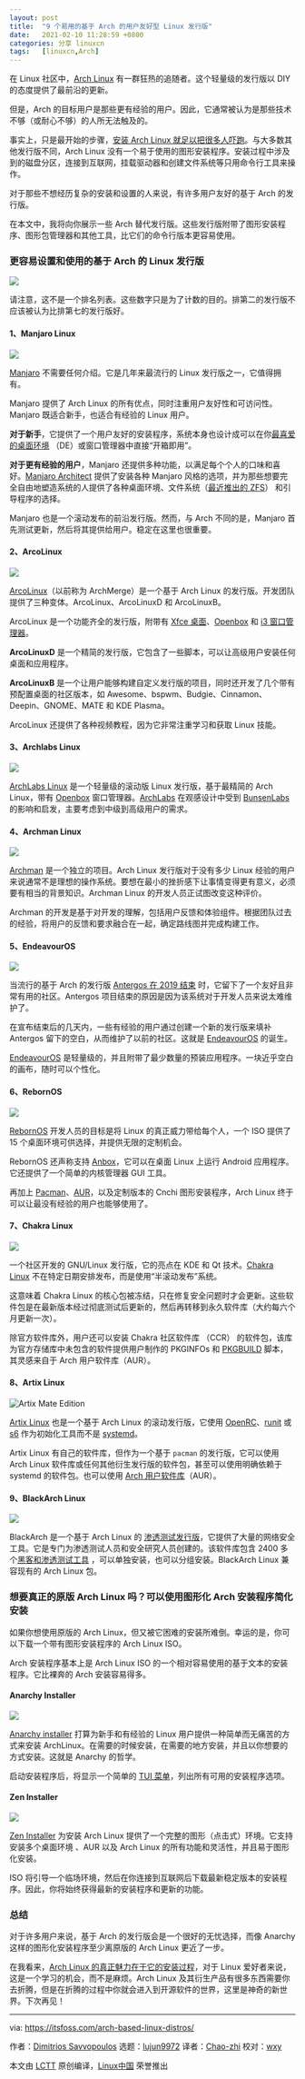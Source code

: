 ```yaml
---
layout: post
title:	"9 个易用的基于 Arch 的用户友好型 Linux 发行版"
date:	2021-02-10 11:28:59 +0800 
categories:	分享 linuxcn 
tags:	[linuxcn,Arch]
---
```



在 Linux 社区中，[Arch Linux](https://www.archlinux.org/) 有一群狂热的追随者。这个轻量级的发行版以 DIY 的态度提供了最前沿的更新。


但是，Arch 的目标用户是那些更有经验的用户。因此，它通常被认为是那些技术不够（或耐心不够）的人所无法触及的。


事实上，只是最开始的步骤，[安装 Arch Linux 就足以把很多人吓跑](https://itsfoss.com/install-arch-linux/)。与大多数其他发行版不同，Arch Linux 没有一个易于使用的图形安装程序。安装过程中涉及到的磁盘分区，连接到互联网，挂载驱动器和创建文件系统等只用命令行工具来操作。


对于那些不想经历复杂的安装和设置的人来说，有许多用户友好的基于 Arch 的发行版。


在本文中，我将向你展示一些 Arch 替代发行版。这些发行版附带了图形安装程序、图形包管理器和其他工具，比它们的命令行版本更容易使用。


### 更容易设置和使用的基于 Arch 的 Linux 发行版


![](/Asserts/Images//attachment/album/202102/10/112812sc42txp4eexco44x.jpg)


请注意，这不是一个排名列表。这些数字只是为了计数的目的。排第二的发行版不应该被认为比排第七的发行版好。


#### 1、Manjaro Linux


![](/Asserts/Images//attachment/album/202102/10/112900goxdzuo5tzmkxkqu.jpg)


[Manjaro](https://manjaro.org/) 不需要任何介绍。它是几年来最流行的 Linux 发行版之一，它值得拥有。


Manjaro 提供了 Arch Linux 的所有优点，同时注重用户友好性和可访问性。Manjaro 既适合新手，也适合有经验的 Linux 用户。


**对于新手**，它提供了一个用户友好的安装程序，系统本身也设计成可以在你[最喜爱的桌面环境](https://itsfoss.com/best-linux-desktop-environments/) （DE）或窗口管理器中直接“开箱即用”。


**对于更有经验的用户**，Manjaro 还提供多种功能，以满足每个个人的口味和喜好。[Manjaro Architect](https://itsfoss.com/manjaro-architect-review/) 提供了安装各种 Manjaro 风格的选项，并为那些想要完全自由地塑造系统的人提供了各种桌面环境、文件系统（[最近推出的 ZFS](https://itsfoss.com/manjaro-20-release/)） 和引导程序的选择。


Manjaro 也是一个滚动发布的前沿发行版。然而，与 Arch 不同的是，Manjaro 首先测试更新，然后将其提供给用户。稳定在这里也很重要。


#### 2、ArcoLinux


![](/Asserts/Images//attachment/album/202102/10/112901a0lm2660h6lzabv0.png)


[ArcoLinux](https://arcolinux.com/)（以前称为 ArchMerge）是一个基于 Arch Linux 的发行版。开发团队提供了三种变体。ArcoLinux、ArcoLinuxD 和 ArcoLinuxB。


ArcoLinux 是一个功能齐全的发行版，附带有 [Xfce 桌面](https://www.xfce.org/)、[Openbox](http://openbox.org/wiki/Main_Page) 和 [i3 窗口管理器](https://i3wm.org/)。


**ArcoLinuxD** 是一个精简的发行版，它包含了一些脚本，可以让高级用户安装任何桌面和应用程序。


**ArcoLinuxB** 是一个让用户能够构建自定义发行版的项目，同时还开发了几个带有预配置桌面的社区版本，如 Awesome、bspwm、Budgie、Cinnamon、Deepin、GNOME、MATE 和 KDE Plasma。


ArcoLinux 还提供了各种视频教程，因为它非常注重学习和获取 Linux 技能。


#### 3、Archlabs Linux


![](/Asserts/Images//attachment/album/202102/10/112902djv1v1r5bocmj9gk.jpg)


[ArchLabs Linux](https://itsfoss.com/archlabs-review/) 是一个轻量级的滚动版 Linux 发行版，基于最精简的 Arch Linux，带有 [Openbox](https://en.wikipedia.org/wiki/Openbox) 窗口管理器。[ArchLabs](https://archlabslinux.com/) 在观感设计中受到 [BunsenLabs](https://www.bunsenlabs.org/) 的影响和启发，主要考虑到中级到高级用户的需求。


#### 4、Archman Linux


![](/Asserts/Images//attachment/album/202102/10/112902dsuongs30nmyaggw.png)


[Archman](https://archman.org/en/) 是一个独立的项目。Arch Linux 发行版对于没有多少 Linux 经验的用户来说通常不是理想的操作系统。要想在最小的挫折感下让事情变得更有意义，必须要有相当的背景知识。Archman Linux 的开发人员正试图改变这种评价。


Archman 的开发是基于对开发的理解，包括用户反馈和体验组件。根据团队过去的经验，将用户的反馈和要求融合在一起，确定路线图并完成构建工作。


#### 5、EndeavourOS


![](/Asserts/Images//attachment/album/202102/10/112903yz3v5gngzhi5irr0.jpg)


当流行的基于 Arch 的发行版 [Antergos 在 2019 结束](https://itsfoss.com/antergos-linux-discontinued/) 时，它留下了一个友好且非常有用的社区。Antergos 项目结束的原因是因为该系统对于开发人员来说太难维护了。


在宣布结束后的几天内，一些有经验的用户通过创建一个新的发行版来填补 Antergos 留下的空白，从而维护了以前的社区。这就是 [EndeavourOS](https://itsfoss.com/endeavouros/) 的诞生。


[EndeavourOS](https://endeavouros.com/) 是轻量级的，并且附带了最少数量的预装应用程序。一块近乎空白的画布，随时可以个性化。


#### 6、RebornOS


![](/Asserts/Images//attachment/album/202102/10/112904zutabhc64a14txxh.png)


[RebornOS](https://rebornos.org/) 开发人员的目标是将 Linux 的真正威力带给每个人，一个 ISO 提供了 15 个桌面环境可供选择，并提供无限的定制机会。


RebornOS 还声称支持 [Anbox](https://anbox.io/)，它可以在桌面 Linux 上运行 Android 应用程序。它还提供了一个简单的内核管理器 GUI 工具。


再加上 [Pacman](https://itsfoss.com/pacman-command/)、[AUR](https://itsfoss.com/aur-arch-linux/)，以及定制版本的 Cnchi 图形安装程序，Arch Linux 终于可以让最没有经验的用户也能够使用了。


#### 7、Chakra Linux


![](/Asserts/Images//attachment/album/202102/10/112905y66zk3cwzgx7grkx.png)


一个社区开发的 GNU/Linux 发行版，它的亮点在 KDE 和 Qt 技术。[Chakra Linux](https://www.chakralinux.org/) 不在特定日期安排发布，而是使用“半滚动发布”系统。


这意味着 Chakra Linux 的核心包被冻结，只在修复安全问题时才会更新。这些软件包是在最新版本经过彻底测试后更新的，然后再转移到永久软件库（大约每六个月更新一次）。


除官方软件库外，用户还可以安装 Chakra 社区软件库 （CCR） 的软件包，该库为官方存储库中未包含的软件提供用户制作的 PKGINFOs 和 [PKGBUILD](https://wiki.archlinux.org/index.php/PKGBUILD) 脚本，其灵感来自于 Arch 用户软件库（AUR）。


#### 8、Artix Linux


![Artix Mate Edition](/Asserts/Images//attachment/album/202102/10/112906iu3aa4z5dz3ua313.png)


[Artix Linux](https://artixlinux.org/) 也是一个基于 Arch Linux 的滚动发行版，它使用 [OpenRC](https://en.wikipedia.org/wiki/OpenRC)、[runit](https://en.wikipedia.org/wiki/Runit) 或 [s6](https://en.wikipedia.org/wiki/S6_(software)) 作为初始化工具而不是 [systemd](https://en.wikipedia.org/wiki/Systemd)。


Artix Linux 有自己的软件库，但作为一个基于 `pacman` 的发行版，它可以使用 Arch Linux 软件库或任何其他衍生发行版的软件包，甚至可以使用明确依赖于 systemd 的软件包。也可以使用 [Arch 用户软件库](https://itsfoss.com/aur-arch-linux/)（AUR）。


#### 9、BlackArch Linux


![](/Asserts/Images//attachment/album/202102/10/112907mdzd64j7dcc27r4y.png)


BlackArch 是一个基于 Arch Linux 的 [渗透测试发行版](https://itsfoss.com/linux-hacking-penetration-testing/)，它提供了大量的网络安全工具。它是专门为渗透测试人员和安全研究人员创建的。该软件库包含 2400 多个[黑客和渗透测试工具](https://itsfoss.com/best-kali-linux-tools/) ，可以单独安装，也可以分组安装。BlackArch Linux 兼容现有的 Arch Linux 包。


### 想要真正的原版 Arch Linux 吗？可以使用图形化 Arch 安装程序简化安装


如果你想使用原版的 Arch Linux，但又被它困难的安装所难倒。幸运的是，你可以下载一个带有图形安装程序的 Arch Linux ISO。


Arch 安装程序基本上是 Arch Linux ISO 的一个相对容易使用的基于文本的安装程序。它比裸奔的 Arch 安装容易得多。


#### Anarchy Installer


![](/Asserts/Images//attachment/album/202102/10/112907g0ca4r6e21l2f0a6.jpg)


[Anarchy installer](https://anarchyinstaller.org/) 打算为新手和有经验的 Linux 用户提供一种简单而无痛苦的方式来安装 ArchLinux。在需要的时候安装，在需要的地方安装，并且以你想要的方式安装。这就是 Anarchy 的哲学。


启动安装程序后，将显示一个简单的 [TUI 菜单](https://en.wikipedia.org/wiki/Text-based_user_interface)，列出所有可用的安装程序选项。


#### Zen Installer


![](/Asserts/Images//attachment/album/202102/10/112908onrg72gwowaldrn8.jpg)


[Zen Installer](https://sourceforge.net/projects/revenge-installer/) 为安装 Arch Linux 提供了一个完整的图形（点击式）环境。它支持安装多个桌面环境 、AUR 以及 Arch Linux 的所有功能和灵活性，并且易于图形化安装。


ISO 将引导一个临场环境，然后在你连接到互联网后下载最新稳定版本的安装程序。因此，你将始终获得最新的安装程序和更新的功能。


### 总结


对于许多用户来说，基于 Arch 的发行版会是一个很好的无忧选择，而像 Anarchy 这样的图形化安装程序至少离原版的 Arch Linux 更近了一步。


在我看来，[Arch Linux 的真正魅力在于它的安装过程](https://itsfoss.com/install-arch-linux/)，对于 Linux 爱好者来说，这是一个学习的机会，而不是麻烦。Arch Linux 及其衍生产品有很多东西需要你去折腾，但是在折腾的过程中你就会进入到开源软件的世界，这里是神奇的新世界。下次再见！




---


via: <https://itsfoss.com/arch-based-linux-distros/>


作者：[Dimitrios Savvopoulos](https://itsfoss.com/author/dimitrios/) 选题：[lujun9972](https://github.com/lujun9972) 译者：[Chao-zhi](https://github.com/Chao-zhi) 校对：[wxy](https://github.com/wxy)


本文由 [LCTT](https://github.com/LCTT/TranslateProject) 原创编译，[Linux中国](https://linux.cn/) 荣誉推出
